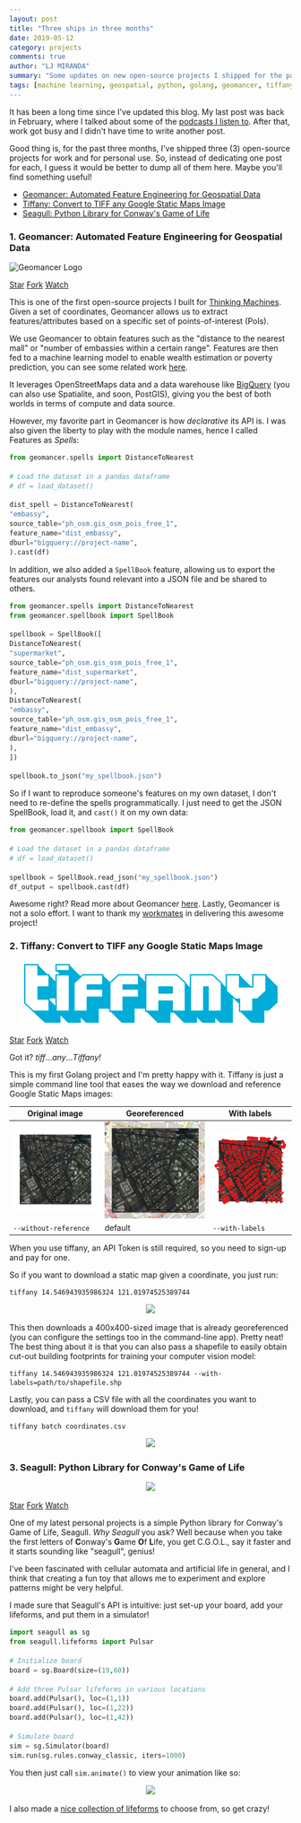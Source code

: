 ```yaml
---
layout: post
title: "Three ships in three months"
date: 2019-05-12
category: projects
comments: true
author: "LJ MIRANDA"
summary: "Some updates on new open-source projects I shipped for the past three months"
tags: [machine learning, geospatial, python, golang, geomancer, tiffany, pyseagull, conway's game of life, mathematics]
---
```


It has been a long time since I've updated this blog. My last post was back in
February, where I talked about some of the [podcasts I listen
to](https://ljvmiranda921.github.io/life/2019/02/05/podcasts-i-listen-to/).
After that, work got busy and I didn't have time to write another post.

Good thing is, for the past three months, I've shipped three (3) open-source
projects for work and for personal use. So, instead of dedicating one
post for each, I guess it would be better to dump all of them here. Maybe
you'll find something useful!

- [Geomancer: Automated Feature Engineering for Geospatial Data](#1-geomancer-automated-feature-engineering-for-geospatial-data)
- [Tiffany: Convert to TIFF any Google Static Maps Image](#2-tiffany-convert-to-tiff-any-google-static-maps-image)
- [Seagull: Python Library for Conway's Game of Life](#3-seagull-python-library-for-conways-game-of-life)


### 1. Geomancer: Automated Feature Engineering for Geospatial Data

![Geomancer Logo](https://storage.googleapis.com/tm-geomancer/assets/header.png)

<a class="github-button" href="https://github.com/thinkingmachines/geomancer" data-icon="octicon-star" data-size="large" data-show-count="true" aria-label="Star thinkingmachines/geomancer on GitHub">Star</a>
<a class="github-button" href="https://github.com/thinkingmachines/geomancer/fork" data-icon="octicon-repo-forked" data-size="large" data-show-count="true" aria-label="Fork thinkingmachines/geomancer on GitHub">Fork</a>
<a class="github-button" href="https://github.com/thinkingmachines/geomancer/subscription" data-icon="octicon-eye" data-size="large" data-show-count="true" aria-label="Watch thinkingmachines/geomancer on GitHub">Watch</a>

This is one of the first open-source projects I built for [Thinking
Machines](https://thinkingmachin.es/). Given a set of coordinates, Geomancer
allows us to extract features/attributes based on a specific set of
points-of-interest (PoIs). 

We use Geomancer to obtain features such as the "distance to the nearest mall"
or "number of embassies within a certain range".  Features are then fed to a
machine learning model to enable wealth estimation or poverty prediction, you
can see some related work
[here](https://stories.thinkingmachin.es/philippines-most-vulnerable-communities/).

It leverages OpenStreetMaps data and a data warehouse like
[BigQuery](https://cloud.google.com/bigquery/) (you can also use Spatialite,
and soon, PostGIS), giving you the best of both worlds in terms of compute and
data source.

However, my favorite part in Geomancer is how *declarative* its API is. I was
also given the liberty to play with the module names, hence I called Features
as *Spells*:

```python
from geomancer.spells import DistanceToNearest

# Load the dataset in a pandas dataframe
# df = load_dataset()

dist_spell = DistanceToNearest(
"embassy",
source_table="ph_osm.gis_osm_pois_free_1",
feature_name="dist_embassy",
dburl="bigquery://project-name",
).cast(df)
```
In addition, we also added a `SpellBook` feature, allowing us to export the
features our analysts found relevant into a JSON file and be shared to others.

```python
from geomancer.spells import DistanceToNearest
from geomancer.spellbook import SpellBook

spellbook = SpellBook([
DistanceToNearest(
"supermarket",
source_table="ph_osm.gis_osm_pois_free_1",
feature_name="dist_supermarket",
dburl="bigquery://project-name",
),
DistanceToNearest(
"embassy",
source_table="ph_osm.gis_osm_pois_free_1",
feature_name="dist_embassy",
dburl="bigquery://project-name",
),
])

spellbook.to_json("my_spellbook.json")
```

So if I want to reproduce someone's features on my own dataset, I don't need to
re-define the spells programmatically. I just need to get the JSON SpellBook,
load it, and `cast()` it on my own data:

```python
from geomancer.spellbook import SpellBook

# Load the dataset in a pandas dataframe
# df = load_dataset()

spellbook = SpellBook.read_json("my_spellbook.json")
df_output = spellbook.cast(df)
```

Awesome right? Read more about Geomancer
[here](https://stories.thinkingmachin.es/geomancer). Lastly, Geomancer is not a
solo effort. I want to thank my
[workmates](https://github.com/thinkingmachines/geomancer/graphs/contributors)
in delivering this awesome project!

### 2. Tiffany: Convert to TIFF any Google Static Maps Image 

<p align="center">
<img src="https://raw.githubusercontent.com/thinkingmachines/tiffany/master/assets/tiffany-logo.png">
</p>

<a class="github-button" href="https://github.com/thinkingmachines/tiffany" data-icon="octicon-star" data-size="large" data-show-count="true" aria-label="Star thinkingmachines/tiffany on GitHub">Star</a>
<a class="github-button" href="https://github.com/thinkingmachines/tiffany/fork" data-icon="octicon-repo-forked" data-size="large" data-show-count="true" aria-label="Fork thinkingmachines/tiffany on GitHub">Fork</a>
<a class="github-button" href="https://github.com/thinkingmachines/tiffany/subscription" data-icon="octicon-eye" data-size="large" data-show-count="true" aria-label="Watch thinkingmachines/tiffany on GitHub">Watch</a>

Got it? *tiff*...*any*...*Tiffany!* 

This is my first Golang project and I'm pretty happy with it. Tiffany is just a
simple command line tool that eases the way we download and reference Google
Static Maps images: 

| Original image | Georeferenced  | With labels |
|----------------------------------------|-------------------------|-------------------------------|
|![orig](https://raw.githubusercontent.com/thinkingmachines/tiffany/master/assets/no_reference.png) | ![ref](https://raw.githubusercontent.com/thinkingmachines/tiffany/master/assets/with_reference.png)  | ![lbl](https://raw.githubusercontent.com/thinkingmachines/tiffany/master/assets/with_labels.png)|
| `--without-reference` | default | `--with-labels` | 


When you use tiffany, an API Token is still required, so you need to sign-up and
pay for one.

So if you want to download a static map given a coordinate, you just run:

```shell
tiffany 14.546943935986324 121.01974525389744
```
<p align="center">
<img src="https://storage.googleapis.com/tm-tiffany/assets/tiffany_single_demo_no_window.svg">
</p>

This then downloads a 400x400-sized image that is already georeferenced (you
can configure the settings too in the command-line app). Pretty
neat! The best thing about it is that you can also pass a shapefile to easily
obtain cut-out building footprints for training your computer vision model:

```shell
tiffany 14.546943935986324 121.01974525389744 --with-labels=path/to/shapefile.shp
```

Lastly, you can pass a CSV file with all the coordinates you want to download,
and `tiffany` will download them for you!

```shell
tiffany batch coordinates.csv
```

<p align="center">
<img src="https://storage.googleapis.com/tm-tiffany/assets/tiffany_batch_demo_no_window.svg">
</p>

### 3. Seagull: Python Library for Conway's Game of Life 

<p align="center">
    <img src="https://imgur.com/Vgt6a5y.png" width="200">
</p>

<a class="github-button" href="https://github.com/ljvmiranda921/seagull" data-icon="octicon-star" data-size="large" data-show-count="true" aria-label="Star ljvmiranda921/seagull on GitHub">Star</a>
<a class="github-button" href="https://github.com/ljvmiranda921/seagull/fork" data-icon="octicon-repo-forked" data-size="large" data-show-count="true" aria-label="Fork ljvmiranda921/seagull on GitHub">Fork</a>
<a class="github-button" href="https://github.com/ljvmiranda921/seagull/subscription" data-icon="octicon-eye" data-size="large" data-show-count="true" aria-label="Watch ljvmiranda921/seagull on GitHub">Watch</a>

One of my latest personal projects is a simple Python library for Conway's Game
of Life, Seagull. *Why Seagull* you ask? Well because when you take the first
letters of **C**onway's **G**ame **O**f **L**ife, you get C.G.O.L., say it
faster and it starts sounding like "seagull", genius! 

I've been fascinated with cellular automata and artificial life in general, and
I think that creating a fun toy that allows me to experiment and explore
patterns might be very helpful. 

I made sure that Seagull's API is intuitive: just set-up your board, add your
lifeforms, and put them in a simulator! 

```python
import seagull as sg
from seagull.lifeforms import Pulsar

# Initialize board
board = sg.Board(size=(19,60))  

# Add three Pulsar lifeforms in various locations
board.add(Pulsar(), loc=(1,1))
board.add(Pulsar(), loc=(1,22))
board.add(Pulsar(), loc=(1,42))

# Simulate board
sim = sg.Simulator(board)      
sim.run(sg.rules.conway_classic, iters=1000)
```

You then just call `sim.animate()` to view your animation like so:

<p align="center">
  <img src="https://imgur.com/sgCrP9f.gif" width="720">
</p>

I also made a [nice collection of
lifeforms](https://pyseagull.readthedocs.io/en/latest/api/seagull.lifeforms.html)
to choose from, so get crazy!
